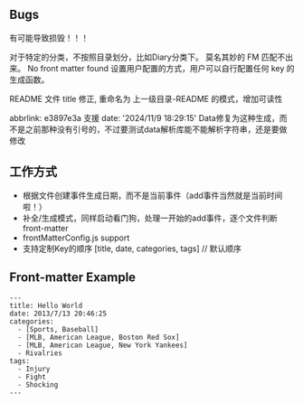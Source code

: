 ## Bugs
有可能导致损毁！！！

对于特定的分类，不按照目录划分，比如Diary分类下。
莫名其妙的 FM 匹配不出来。
No front matter found
设置用户配置的方式，用户可以自行配置任何 key 的生成函数。

README 文件 title 修正, 重命名为 上一级目录-README 的模式，增加可读性

abbrlink: e3897e3a  支援
date: '2024/11/9 18:29:15' Data修复为这种生成，而不是之前那种没有引号的，不过要测试data解析库能不能解析字符串，还是要做修改

## 工作方式
- 根据文件创建事件生成日期，而不是当前事件（add事件当然就是当前时间啦！）
- 补全/生成模式，同样启动看门狗，处理一开始的add事件，逐个文件判断 front-matter
- frontMatterConfig.js support
- 支持定制Key的顺序 [title, date, categories, tags] // 默认顺序

## Front-matter Example
```
---
title: Hello World
date: 2013/7/13 20:46:25
categories:
  - [Sports, Baseball]
  - [MLB, American League, Boston Red Sox]
  - [MLB, American League, New York Yankees]
  - Rivalries
tags:
  - Injury
  - Fight
  - Shocking
---
```
